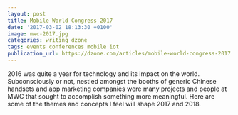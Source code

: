 ```yaml
---
layout: post
title: Mobile World Congress 2017
date: '2017-03-02 18:13:30 +0100'
image: mwc-2017.jpg
categories: writing dzone
tags: events conferences mobile iot
publication_url: https://dzone.com/articles/mobile-world-congress-2017
---
```


2016 was quite a year for technology and its impact on the world. Subconsciously or not, nestled amongst the booths of generic Chinese handsets and app marketing companies were many projects and people at MWC that sought to accomplish something more meaningful. Here are some of the themes and concepts I feel will shape 2017 and 2018.
